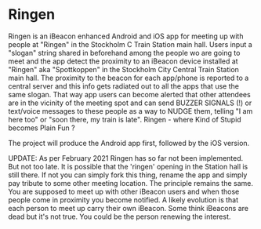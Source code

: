 Ringen
======

Ringen is an iBeacon enhanced Android and iOS app for meeting up with people at "Ringen" in the Stockholm C Train Station main hall.
Users input a "slogan" string shared in beforehand among the people wo are going to meet and the app detect the proximity to an iBeacon device installed at "Ringen" aka "Spottkoppen" in the Stockholm City Central Train Station main hall. The proximity to the beacon for each app/phone is reported to a central server and this info gets radiated out to all the apps that use the same slogan.
That way app users can become alerted that other attendees are in the vicinity of the meeting spot and can send BUZZER SIGNALS (!) or text/voice messages to these people as a way to NUDGE them, telling "I am here too" or "soon there, my train is late".  Ringen - where Kind of Stupid becomes Plain Fun ?

The project will produce the Android app first, followed by the iOS version.

UPDATE: As per February 2021 Ringen has so far not been implemented. But not too late. It is possible that the 'ringen' opening in the Station hall is still there.
If not you can simply fork this thing, rename the app and simply pay tribute to some other meeting location.
The principle remains the same. You are supposed to meet up with other iBeacon users and when those people come in proximity you become notified.
A likely evolution is that each person to meet up carry their own iBeacon.  Some think iBeacons are dead but it's not true. You could be the
person renewing the interest.
